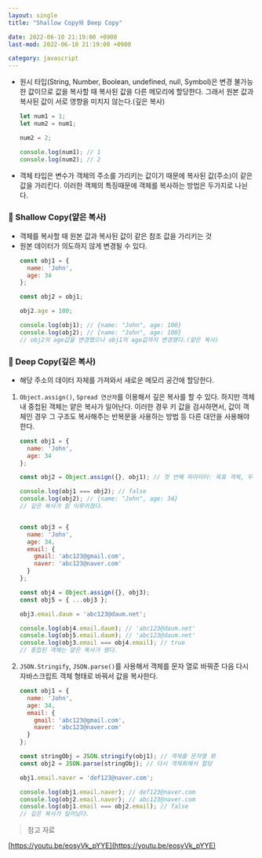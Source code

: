 ```yaml
---
layout: single
title: "Shallow Copy와 Deep Copy"

date: 2022-06-10 21:19:00 +0900
last-mod: 2022-06-10 21:19:00 +0900

category: javascript
---
```


* 원시 타입(String, Number, Boolean, undefined, null, Symbol)은 변경 불가능한 값이므로 값을 복사할 때 복사된 값을 다른 메모리에 할당한다. 그래서 원본 값과 복사된 값이 서로 영향을 미치지 않는다.(깊은 복사)
  ```javascript
  let num1 = 1;
  let num2 = num1;

  num2 = 2;

  console.log(num1); // 1
  console.log(num2); // 2
  ```
* 객체 타입은 변수가 객체의 주소를 가리키는 값이기 때문에 복사된 값(주소)이 같은 값을 가리킨다. 이러한 객체의 특징때문에 객체를 복사하는 방법은 두가지로 나뉜다.

### 📌 Shallow Copy(얕은 복사)
* 객체를 복사할 때 원본 값과 복사된 값이 같은 참조 값을 가리키는 것
* 원본 데이터가 의도하지 않게 변경될 수 있다.
  ```javascript
  const obj1 = {
    name: 'John',
    age: 34
  };

  const obj2 = obj1;

  obj2.age = 100;

  console.log(obj1); // {name: "John", age: 100}
  console.log(obj2); // {name: "John", age: 100}
  // obj2의 age값을 변경했으나 obj1의 age값까지 변경됐다.(얕은 복사)
  ```

### 📌 Deep Copy(깊은 복사)
* 해당 주소의 데이터 자체를 가져와서 새로운 메모리 공간에 할당한다.

1. `Object.assign()`, `Spread 연산자`를 이용해서 깊은 복사를 할 수 있다. 하지만 객체 내 중첩된 객체는 얕은 복사가 일어난다. 이러한 경우 키 값을 검사하면서, 값이 객체인 경우 그 구조도 복사해주는 반복문을 사용하는 방법 등 다른 대안을 사용해야 한다.
    ```javascript
    const obj1 = {
      name: 'John',
      age: 34
    };

    const obj2 = Object.assign({}, obj1); // 첫 번째 파라미터: 목표 객체, 두 번째 파라미터 : 복사할 객체

    console.log(obj1 === obj2); // false
    console.log(obj2); // {name: "John", age: 34}
    // 깊은 복사가 잘 이루어졌다.


    const obj3 = {
      name: 'John',
      age: 34,
      email: {
        gmail: 'abc123@gmail.com',
        naver: 'abc123@naver.com'
      }
    };

    const obj4 = Object.assign({}, obj3);
    const obj5 = { ...obj3 };

    obj3.email.daum = 'abc123@daum.net';

    console.log(obj4.email.daum); // 'abc123@daum.net'
    console.log(obj5.email.daum); // 'abc123@daum.net'
    console.log(obj3.email === obj4.email); // true
    // 중첩된 객체는 얕은 복사가 됐다.

    ```
2. `JSON.Stringify`, `JSON.parse()`를 사용해서 객체를 문자 열로 바꿔준 다음 다시 자바스크립트 객체 형태로 바꿔서 값을 복사한다.
    ```javascript
    const obj1 = {
      name: 'John',
      age: 34,
      email: {
        gmail: 'abc123@gmail.com',
        naver: 'abc123@naver.com'
      }
    };

    const stringObj = JSON.stringify(obj1); // 객체를 문자열 화
    const obj2 = JSON.parse(stringObj); // 다시 객체화해서 할당

    obj1.email.naver = 'def123@naver.com';

    console.log(obj1.email.naver); // def123@naver.com 
    console.log(obj2.email.naver); // abc123@naver.com 
    console.log(obj1.email === obj2.email); // false
    // 깊은 복사가 일어났다.
    ```

> 참고 자료

[https://youtu.be/eosyVk_pYYE](https://youtu.be/eosyVk_pYYE)
